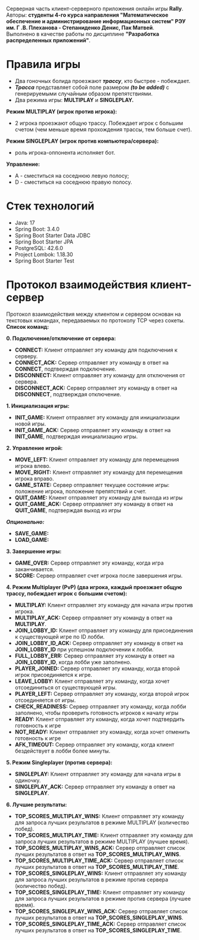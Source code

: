 Серверная часть клиент-серверного приложения онлайн игры **Rally**.    
Авторы: **студенты 4-го курса направления "Математическое обеспечение и администрирование информационных систем" РЭУ им. Г .В. Плеханова - Степаниденко Денис, Пак Матвей**.    
Выполнено в качестве работы по дисциплине **"Разработка распределенных приложений"**.  

# Правила игры
* Два гоночных болида проезжают ***трассу***, кто быстрее - побеждает.  
* ***Трасса*** представляет собой поле размером ***(to be added)*** с генерируемыми случайным образом препятствиями.  
* Два режима игры: **MULTIPLAY** и **SINGLEPLAY.**

**Режим MULTIPLAY (игрок против игрока):**    
* 2 игрока проезжают общую трассу. Побеждает игрок с большим счетом (чем меньше время прохождения трассы, тем больше счет).

**Режим SINGLEPLAY (игрок против компьютера/сервера):**   
* роль игрока-оппонента исполняет бот.  

**Управление:**  
* A - сместиться на соседнюю левую полосу;
* D - сместиться на соседнюю правую полосу.

# Стек технологий
* Java: 17
* Spring Boot: 3.4.0
* Spring Boot Starter Data JDBC
* Spring Boot Starter JPA
* PostgreSQL: 42.6.0
* Project Lombok: 1.18.30
* Spring Boot Starter Test

# Протокол взаимодействия клиент-сервер
Протокол взаимодействия между клиентом и сервером основан на текстовых командах, передаваемых по протоколу TCP через сокеты. **Список команд:**  

**0. Подключение/отключение от сервера:**  
* **CONNECT:** Клиент отправляет эту команду для подключения к серверу.  
* **CONNECT_ACK:** Сервер отправляет эту команду в ответ на **CONNECT**, подтверждая подключение.
* **DISCONNECT:** Клиент отправляет эту команду для отключения от сервера.
* **DISCONNECT_ACK:** Сервер отправляет эту команду в ответ на **DISCONNECT**, подтверждая отключение.

**1.	Инициализация игры:**
* **INIT_GAME:** Клиент отправляет эту команду для инициализации новой игры.  
*	**INIT_GAME_ACK:** Сервер отправляет эту команду в ответ на **INIT_GAME**, подтверждая инициализацию игры.  

**2.	Управление игрой:**  
*	**MOVE_LEFT:** Клиент отправляет эту команду для перемещения игрока влево.  
*	**MOVE_RIGHT:** Клиент отправляет эту команду для перемещения игрока вправо.  
*	**GAME_STATE:** Сервер отправляет текущее состояние игры: положение игрока, положение препятствий и счет.  
*	**QUIT_GAME:** Клиент отправляет эту команду для выхода из игры  
*	**QUIT_GAME_ACK:** Сервер отправляет эту команду в ответ на **QUIT_GAME**, подтверждая выход из игры  

***Опционально:***
*	**SAVE_GAME:**  
*	**LOAD_GAME:**  

**3.	Завершение игры:**  
*	**GAME_OVER:** Сервер отправляет эту команду, когда игра заканчивается.  
*	**SCORE:** Сервер отправляет счет игрока после завершения игры.  

**4.	Режим Multiplayer (PvP) (два игрока, каждый проезжает общую трассу, побеждает игрок с большим счетом):**  
*	**MULTIPLAY:** Клиент отправляет эту команду для начала игры против игрока.  
*	**MULTIPLAY_ACK:** Сервер отправляет эту команду в ответ на **MULTIPLAY**.  
*	**JOIN_LOBBY_ID:** Клиент отправляет эту команду для присоединения к существующей игре по ID лобби.  
*	**JOIN_LOBBY_ID_ACK:** Сервер отправляет эту команду в ответ на **JOIN_LOBBY_ID** при успешном подключении к лобби.  
*	**FULL_LOBBY_ERR:** Сервер отправляет эту команду в ответ на **JOIN_LOBBY_ID**, когда лобби уже заполнено.  
*	**PLAYER_JOINED:** Сервер отправляет эту команду, когда второй игрок присоединяется к игре.  
*	**LEAVE_LOBBY:** Клиент отправляет эту команду, когда хочет отсоединиться от существующей игры.  
*	**PLAYER_LEFT:** Сервер отправляет эту команду, когда второй игрок отсоединяется от игры.  
*	**CHECK_READINESS:** Сервер отправляет эту команду, когда лобби заполнено, чтобы проверить готовность игроков к началу игры  
*	**READY:** Клиент отправляет эту команду, когда хочет подтвердить готовность к игре  
*	**NOT_READY:** Клиент отправляет эту команду, когда хочет отменить готовность к игре  
*	**AFK_TIMEOUT:** Сервер отправляет эту команду, когда клиент бездействует в лобби более минуты.  

**5.	Режим Singleplayer (против сервера):**  
*	**SINGLEPLAY:** Клиент отправляет эту команду для начала игры в одиночку.  
*	**SINGLEPLAY_ACK:** Сервер отправляет эту команду в ответ на **SINGLEPLAY**.  

**6.	Лучшие результаты:**  
*	**TOP_SCORES_MULTIPLAY_WINS:** Клиент отправляет эту команду для запроса лучших результатов в режиме MULTIPLAY (количество побед).
*	**TOP_SCORES_MULTIPLAY_TIME:** Клиент отправляет эту команду для запроса лучших результатов в режиме MULTIPLAY (лучшее время).    
*	**TOP_SCORES_MULTIPLAY_WINS_ACK:** Сервер отправляет список лучших результатов в ответ на **TOP_SCORES_MULTIPLAY_WINS**.  
*	**TOP_SCORES_MULTIPLAY_TIME_ACK:** Сервер отправляет список лучших результатов в ответ на **TOP_SCORES_MULTIPLAY_TIME**.  
* **TOP_SCORES_SINGLEPLAY_WINS:** Клиент отправляет эту команду для запроса лучших результатов в режиме против сервера (количество побед).
* **TOP_SCORES_SINGLEPLAY_TIME:** Клиент отправляет эту команду для запроса лучших результатов в режиме против сервера (лучшее время).
* **TOP_SCORES_SINGLEPLAY_WINS_ACK:** Сервер отправляет список лучших результатов в ответ на **TOP_SCORES_SINGLEPLAY_WINS**.
* **TOP_SCORES_SINGLEPLAY_TIME_ACK:** Сервер отправляет список лучших результатов в ответ на **TOP_SCORES_SINGLEPLAY_TIME**.
